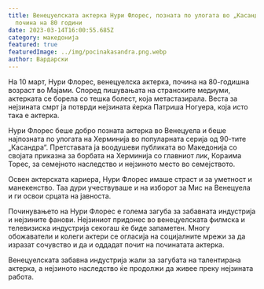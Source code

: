 ```yaml
---
title: Венецуелската актерка Нури Флорес, позната по улогата во „Касандра“,
  почина на 80 години
date: 2023-03-14T16:00:55.685Z
category: македонија
featured: true
featuredImage: ../img/pocinakasandra.png.webp
author: Вардарски
---
```


На 10 март, Нури Флорес, венецуелска актерка, почина на 80-годишна возраст во Мајами. Според пишувањата на странските медиуми, актерката се борела со тешка болест, која метастазирала. Веста за нејзината смрт ја потврди нејзината ќерка Патриша Ногуера, која исто така е актерка.

Нури Флорес беше добро позната актерка во Венецуела и беше најпозната по улогата на Херминија во популарната серија од 90-тите „Касандра“. Претставата ја воодушеви публиката во Македонија со својата приказна за борбата на Херминија со главниот лик, Кораима Торес, за семејното наследство и нејзиното место во семејството.

Освен актерската кариера, Нури Флорес имаше страст и за уметност и манекенство. Таа дури учествуваше и на изборот за Мис на Венецуела и ги освои срцата на јавноста.

Починувањето на Нури Флорес е голема загуба за забавната индустрија и нејзините фанови. Нејзиниот придонес во венецуелската филмска и телевизиска индустрија секогаш ќе биде запаметен. Многу обожаватели и колеги актери се огласија на социјалните мрежи за да изразат сочувство и да и оддадат почит на починатата актерка.

Венецуелската забавна индустрија жали за загубата на талентирана актерка, а нејзиното наследство ќе продолжи да живее преку нејзината работа.
